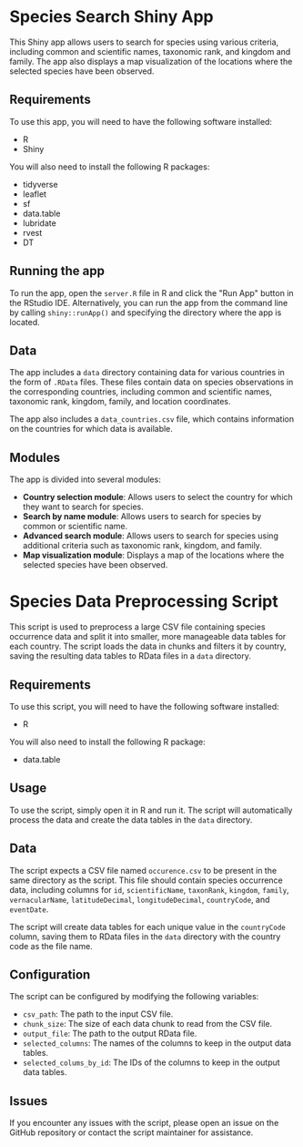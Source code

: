 # Species Search Shiny App

This Shiny app allows users to search for species using various criteria, including common and scientific names, taxonomic rank, and kingdom and family. The app also displays a map visualization of the locations where the selected species have been observed.

## Requirements

To use this app, you will need to have the following software installed:

- R
- Shiny

You will also need to install the following R packages:

- tidyverse
- leaflet
- sf
- data.table
- lubridate
- rvest
- DT

## Running the app

To run the app, open the `server.R` file in R and click the "Run App" button in the RStudio IDE. Alternatively, you can run the app from the command line by calling `shiny::runApp()` and specifying the directory where the app is located.

## Data

The app includes a `data` directory containing data for various countries in the form of `.RData` files. These files contain data on species observations in the corresponding countries, including common and scientific names, taxonomic rank, kingdom, family, and location coordinates.

The app also includes a `data_countries.csv` file, which contains information on the countries for which data is available.

## Modules

The app is divided into several modules:

- **Country selection module**: Allows users to select the country for which they want to search for species.
- **Search by name module**: Allows users to search for species by common or scientific name.
- **Advanced search module**: Allows users to search for species using additional criteria such as taxonomic rank, kingdom, and family.
- **Map visualization module**: Displays a map of the locations where the selected species have been observed.


# Species Data Preprocessing Script

This script is used to preprocess a large CSV file containing species occurrence data and split it into smaller, more manageable data tables for each country. The script loads the data in chunks and filters it by country, saving the resulting data tables to RData files in a `data` directory.

## Requirements

To use this script, you will need to have the following software installed:

- R

You will also need to install the following R package:

- data.table

## Usage

To use the script, simply open it in R and run it. The script will automatically process the data and create the data tables in the `data` directory.

## Data

The script expects a CSV file named `occurence.csv` to be present in the same directory as the script. This file should contain species occurrence data, including columns for `id`, `scientificName`, `taxonRank`, `kingdom`, `family`, `vernacularName`, `latitudeDecimal`, `longitudeDecimal`, `countryCode`, and `eventDate`.

The script will create data tables for each unique value in the `countryCode` column, saving them to RData files in the `data` directory with the country code as the file name.

## Configuration

The script can be configured by modifying the following variables:

- `csv_path`: The path to the input CSV file.
- `chunk_size`: The size of each data chunk to read from the CSV file.
- `output_file`: The path to the output RData file.
- `selected_columns`: The names of the columns to keep in the output data tables.
- `selected_colums_by_id`: The IDs of the columns to keep in the output data tables.

## Issues

If you encounter any issues with the script, please open an issue on the GitHub repository or contact the script maintainer for assistance.
